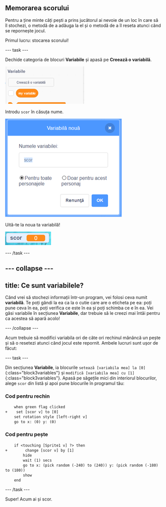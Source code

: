 ## Memorarea scorului

Pentru a ține minte câți pești a prins jucătorul ai nevoie de un loc în care să îl stochezi, o metodă de a adăuga la el și o metodă de a îl reseta atunci când se repornește jocul.

Primul lucru: stocarea scorului!

--- task ---

Dechide categoria de blocuri **Variabile** și apasă pe **Creează o variabilă**.

![](images/catch5.png)

Introdu `scor` în căsuța nume.

![](images/catch6.png)

Uită-te la noua ta variabilă!

![Variabila scor apare pe scenă](images/scoreVariableStage.png)

--- /task ---

--- collapse ---
---
title: Ce sunt variabilele?
---

Când vrei să stochezi informații într-un program, vei folosi ceva numit **variabilă**. Te poți gândi la ea ca la o cutie care are o eticheta pe ea: poți pune ceva în ea, poți verifica ce este în ea și poți schimba ce e în ea. Vei găsi variabile în secțiunea **Variabile**, dar trebuie să le creezi mai întâi pentru ca acestea să apară acolo!

--- /collapse ---

Acum trebuie să modifici variabila ori de câte ori rechinul mănâncă un pește și să o resetezi atunci când jocul este repornit. Ambele lucruri sunt ușor de făcut:

--- task ---

Din secțiunea **Variabile**, ia blocurile `setează [variabila mea] la [0]`{:class="block3variables"} și `modifică [variabila mea] cu [1]`{:class="block3variables"}. Apasă pe săgețile mici din interiorul blocurilor, alege `scor` din listă și apoi pune blocurile în programul tău:

### Cod pentru rechin

```blocks3
    when green flag clicked
+    set [scor v] to [0]
    set rotation style [left-right v]
    go to x: (0) y: (0)
```

### Cod pentru pește

```blocks3
    if <touching [Sprite1 v] ?> then
+        change [scor v] by [1]
        hide
        wait (1) secs
        go to x: (pick random (-240) to (240)) y: (pick random (-180) to (180))
        show
    end
```

--- /task ---

Super! Acum ai și scor.